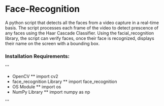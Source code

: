 # Face-Recognition

A python script that detects all the faces from a video capture in a real-time basis. The script processes each frame of the video to detect prescence of any faces using the Haar Cascade Classifier. Using the facial_recognition library, the script can verify faces, once their face is recognized, displays their name on the screen with a bounding box. 

### Installation Requirements: 
'''

* OpenCV 
  ** import cv2
* face_recognition Library 
  ** import face_recognition
* OS Module
  ** import os
* NumPy Library
  ** import numpy as np
  
'''

